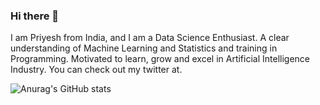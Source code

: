 ### Hi there 👋

I am Priyesh from India, and I am a Data Science Enthusiast. A clear understanding of Machine Learning and Statistics and training in Programming. Motivated to learn, grow and excel in Artificial Intelligence Industry. You can check out my twitter at.

![Anurag's GitHub stats](https://github-readme-stats.vercel.app/api?username=PriyeshDave&hide=contribs,prs)


